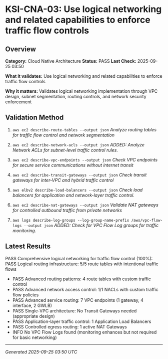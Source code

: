 # KSI-CNA-03: Use logical networking and related capabilities to enforce traffic flow controls

## Overview

**Category:** Cloud Native Architecture
**Status:** PASS
**Last Check:** 2025-09-25 03:50

**What it validates:** Use logical networking and related capabilities to enforce traffic flow controls

**Why it matters:** Validates logical networking implementation through VPC design, subnet segmentation, routing controls, and network security enforcement

## Validation Method

1. `aws ec2 describe-route-tables --output json`
   *Analyze routing tables for traffic flow control and network segmentation*

2. `aws ec2 describe-network-acls --output json`
   *ADDED: Analyze Network ACLs for subnet-level traffic control rules.*

3. `aws ec2 describe-vpc-endpoints --output json`
   *Check VPC endpoints for secure service communications without internet transit*

4. `aws ec2 describe-transit-gateways --output json`
   *Check transit gateways for inter-VPC and hybrid traffic control*

5. `aws elbv2 describe-load-balancers --output json`
   *Check load balancers for application and network-layer traffic control.*

6. `aws ec2 describe-nat-gateways --output json`
   *Validate NAT gateways for controlled outbound traffic from private networks*

7. `aws logs describe-log-groups --log-group-name-prefix /aws/vpc-flow-logs --output json`
   *ADDED: Check for VPC Flow Log groups for traffic monitoring.*

## Latest Results

PASS Comprehensive logical networking for traffic flow control (100%): PASS Logical routing infrastructure: 5/5 route tables with intentional traffic flows
- PASS Advanced routing patterns: 4 route tables with custom traffic control
- PASS Advanced network access control: 1/1 NACLs with custom traffic flow policies
- PASS Advanced service routing: 7 VPC endpoints (1 gateway, 4 interface, 2 GWLB)
- PASS Single-VPC architecture: No Transit Gateways needed (appropriate design)
- PASS Application-layer traffic control: 1 Application Load Balancers
- PASS Controlled egress routing: 1 active NAT Gateways
- INFO No VPC Flow Logs found (monitoring enhances but not required for basic networking)

---
*Generated 2025-09-25 03:50 UTC*